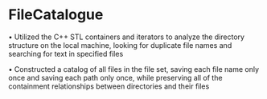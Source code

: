 # FileCatalogue

• Utilized the C++ STL containers and iterators to analyze the directory structure on the local machine, looking for duplicate file names and searching for text in specified files

• Constructed a catalog of all files in the file set, saving each file name only once and saving each path only once, while preserving all of the containment relationships between directories and their files
